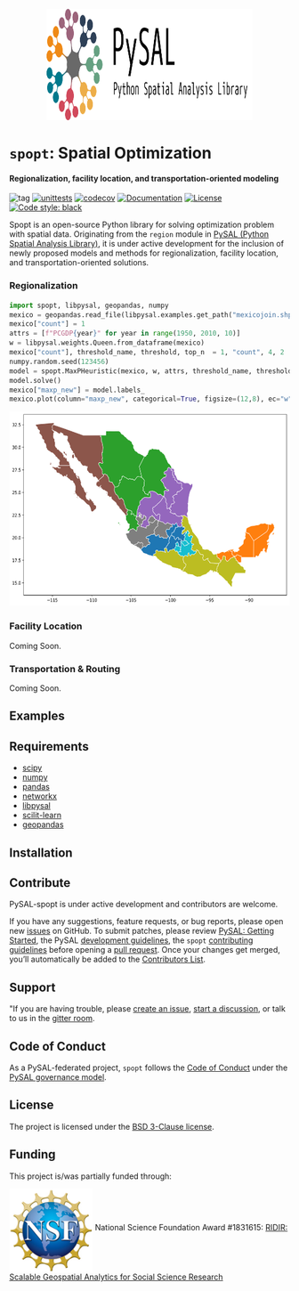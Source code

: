 
<p align="center">
<img src="docs/_static/images/pysal_banner.svg" width="370" height="200" />
</p>

# `spopt`: Spatial Optimization

#### Regionalization, facility location, and transportation-oriented modeling

![tag](https://img.shields.io/github/v/release/pysal/spopt?include_prereleases&sort=semver)
[![unittests](https://github.com/pysal/spopt/workflows/.github/workflows/unittests.yml/badge.svg)](https://github.com/pysal/spopt/actions?query=workflow%3A.github%2Fworkflows%2Funittests.yml)
[![codecov](https://codecov.io/gh/pysal/spopt/branch/main/graph/badge.svg)](https://codecov.io/gh/pysal/spopt)
[![Documentation](https://img.shields.io/static/v1.svg?label=docs&message=current&color=9cf)](http://pysal.org/spopt/)
[![License](https://img.shields.io/badge/License-BSD%203--Clause-blue.svg)](https://opensource.org/licenses/BSD-3-Clause)
[![Code style: black](https://img.shields.io/badge/code%20style-black-000000.svg)](https://github.com/psf/black)

Spopt is an open-source Python library for solving optimization problem with spatial data. Originating from the `region` module in [PySAL (Python Spatial Analysis Library)](http://pysal.org), it is under active development for the inclusion of newly proposed models and methods for regionalization, facility location, and transportation-oriented solutions. 

### Regionalization

```python
import spopt, libpysal, geopandas, numpy
mexico = geopandas.read_file(libpysal.examples.get_path("mexicojoin.shp"))
mexico["count"] = 1
attrs = [f"PCGDP{year}" for year in range(1950, 2010, 10)]
w = libpysal.weights.Queen.from_dataframe(mexico)
mexico["count"], threshold_name, threshold, top_n  = 1, "count", 4, 2
numpy.random.seed(123456)
model = spopt.MaxPHeuristic(mexico, w, attrs, threshold_name, threshold, top_n)
model.solve()
mexico["maxp_new"] = model.labels_
mexico.plot(column="maxp_new", categorical=True, figsize=(12,8), ec="w");
```
<p align="center">
<img src="docs/_static/images/maxp.svg" height="350" />
</p>

### Facility Location

Coming Soon.

### Transportation & Routing

Coming Soon.


## Examples


## Requirements
- [scipy](http://scipy.github.io/devdocs/)
- [numpy](https://numpy.org/devdocs/)
- [pandas](https://pysal.org/libpysal/)
- [networkx](https://networkx.org/)
- [libpysal](https://pysal.org/spaghetti/)
- [scilit-learn](https://scikit-learn.org/stable/)
- [geopandas](https://geopandas.org/)

## Installation


## Contribute

PySAL-spopt is under active development and contributors are welcome.

If you have any suggestions, feature requests, or bug reports, please open new [issues](https://github.com/pysal/spopt/issues) on GitHub. To submit patches, please review [PySAL: Getting Started](http://pysal.org/getting_started#for-developers), the PySAL [development guidelines](https://github.com/pysal/pysal/wiki), the `spopt` [contributing guidelines](https://github.com/pysal/spopt/blob/main/.github/CONTRIBUTING.md) before  opening a [pull request](https://github.com/pysal/spopt/pulls). Once your changes get merged, you’ll automatically be added to the [Contributors List](https://github.com/pysal/spopt/graphs/contributors).


## Support
"If you are having trouble, please [create an issue](https://github.com/pysal/spopt/issues), [start a discussion](https://github.com/pysal/spopt/discussions), or talk to us in the [gitter room](https://gitter.im/pysal/spopt).

## Code of Conduct

As a PySAL-federated project, `spopt` follows the [Code of Conduct](https://github.com/pysal/governance/blob/master/conduct/code_of_conduct.rst) under the [PySAL governance model](https://github.com/pysal/governance).


## License

The project is licensed under the [BSD 3-Clause license](https://github.com/pysal/spopt/blob/main/LICENSE.txt).


## Funding

This project is/was partially funded through:

[<img align="middle" src="docs/_static/images/nsf_logo.png" width="150">](https://www.nsf.gov/index.jsp) National Science Foundation Award #1831615: [RIDIR: Scalable Geospatial Analytics for Social Science Research](https://www.nsf.gov/awardsearch/showAward?AWD_ID=1831615)

<!-- [<img align="middle" src="docs/_static/image/IMAGE2.png" width="150">](link2) Some text2: [Project title 2](another_link2) -->
